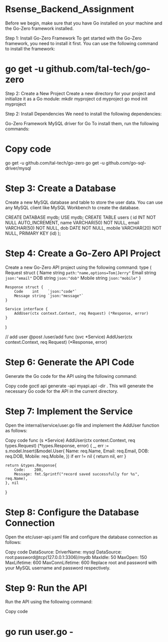 # Rsense_Backend_Assignment
Before we begin, make sure that you have Go installed on your machine and the Go-Zero framework installed.

Step 1: Install Go-Zero Framework
To get started with the Go-Zero framework, you need to install it first. You can use the following command to install the framework:
# go get -u github.com/tal-tech/go-zero

Step 2: Create a New Project
Create a new directory for your project and initialize it as a Go module:
mkdir myproject
cd myproject
go mod init myproject

Step 2: Install Dependencies
We need to install the following dependencies:

Go-Zero Framework
MySQL driver for Go
To install them, run the following commands:


# Copy code
go get -u github.com/tal-tech/go-zero
go get -u github.com/go-sql-driver/mysql

# Step 3: Create a Database
Create a new MySQL database and table to store the user data. You can use any MySQL client like MySQL Workbench to create the database.

CREATE DATABASE mydb;
USE mydb;
CREATE TABLE users (
    id INT NOT NULL AUTO_INCREMENT,
    name VARCHAR(50) NOT NULL,
    email VARCHAR(50) NOT NULL,
    dob DATE NOT NULL,
    mobile VARCHAR(20) NOT NULL,
    PRIMARY KEY (id)
);

# Step 4: Create a Go-Zero API Project
Create a new Go-Zero API project using the following command:
type (
    Request struct {
        Name   string `path:"name,options=Tom|Jerry"`
        Email  string `json:"email"`
        DOB    string `json:"dob"`
        Mobile string `json:"mobile"`
    }

    Response struct {
        Code    int    `json:"code"`
        Message string `json:"message"`
    }

    Service interface {
        AddUser(ctx context.Context, req Request) (*Response, error)
    }
)

// add user
@post /user/add
func (svc *Service) AddUser(ctx context.Context, req Request) (*Response, error)

# Step 6: Generate the API Code
Generate the Go code for the API using the following command:


Copy code
goctl api generate -api myapi.api -dir .
This will generate the necessary Go code for the API in the current directory.

# Step 7: Implement the Service
Open the internal/service/user.go file and implement the AddUser function as follows:


Copy code
func (s *Service) AddUser(ctx context.Context, req types.Request) (*types.Response, error) {
    _, err := s.model.Insert(&model.User{
        Name:   req.Name,
        Email:  req.Email,
        DOB:    req.DOB,
        Mobile: req.Mobile,
    })
    if err != nil {
        return nil, err
    }

    return &types.Response{
        Code:    200,
        Message: fmt.Sprintf("record saved successfully for %s", req.Name),
    }, nil
}
# Step 8: Configure the Database Connection
Open the etc/user-api.yaml file and configure the database connection as follows:


Copy code
DataSource:
  DriverName: mysql
  DataSource: root:password@tcp(127.0.0.1:3306)/mydb
  MaxIdle: 50
  MaxOpen: 150
  MaxLifetime: 600
  MaxConnLifetime: 600
Replace root and password with your MySQL username and password respectively.

# Step 9: Run the API
Run the API using the following command:


Copy code
# go run user.go -
